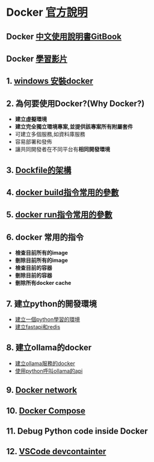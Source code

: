 # Docker [官方說明](https://docs.docker.com/guides/get-started/)

## Docker [中文使用說明書GitBook](https://philipzheng.gitbook.io/docker_practice)

## Docker [學習影片](https://www.simplilearn.com/tutorials/docker-tutorial)

## 1. [windows 安裝docker](./window安裝docker)


## 2. 為何要使用Docker?(Why Docker?)

- **建立虛擬環境**
- **建立完全獨立環境專案,並提供該專案所有附屬套件**
- 可建立多個服務,如資料庫服務
- 容易部署和發佈
- 讓共同開發者在不同平台有**相同開發環境**
  
## 3. [Dockfile的架構](./docker_file)

## 4. [docker build指令常用的參數](./docker_build)

## 5. [docker run指令常用的參數](./docker_run)

## 6. docker 常用的指令
- **檢查目前所有的image**
- **刪除目前所有的image**
- **檢查目前的容器**
- **刪除目前的容器**
- **刪除所有docker cache**

## 7. 建立python的開發環境

- [建立一個python學習的環境](./docker/1.建立pyhton學習環境)
- [建立fastapi和redis](./docker/2.建立fastapi和redis)

## 8. 建立ollama的docker
- [建立ollama服務的docker](./ollama)
- [使用python呼叫ollama的api](./ollama/olloma.md)

## 9. [Docker network](./docker_network)

## 10. [Docker Compose](./docker_compose)

## 11. Debug Python code inside Docker

## 12. [VSCode devcontainter](./使用devcontainer)